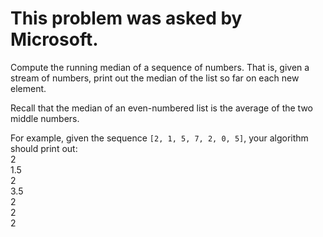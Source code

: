 # This problem was asked by Microsoft.

Compute the running median of a sequence of numbers. That is, given a stream of numbers, print out the median of the list so far on each new element.

Recall that the median of an even-numbered list is the average of the two middle numbers.

For example, given the sequence ```[2, 1, 5, 7, 2, 0, 5]```, your algorithm should print out:<br/>
2<br/>
1.5<br/>
2<br/>
3.5<br/>
2<br/>
2<br/>
2